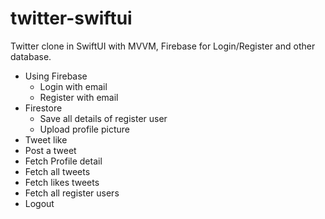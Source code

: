 # twitter-swiftui
Twitter clone in SwiftUI with MVVM, 
Firebase for Login/Register and other database.

- Using Firebase 
  - Login with email
  - Register with email
- Firestore
  - Save all details of register user
  - Upload profile picture
- Tweet like
- Post a tweet
- Fetch Profile detail
- Fetch all tweets
- Fetch likes tweets
- Fetch all register users
- Logout
